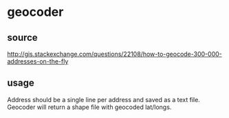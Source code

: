 # geocoder

## source
http://gis.stackexchange.com/questions/22108/how-to-geocode-300-000-addresses-on-the-fly

## usage
Address should be a single line per address and saved as a text file. Geocoder will return a shape file with geocoded lat/longs. 